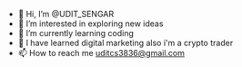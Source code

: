 - 👋 Hi, I’m @UDIT_SENGAR
- 👀 I’m interested in exploring new ideas
- 🌱 I’m currently learning coding 
- 💞️ I have learned digital marketing also i'm a crypto trader 
- 📫 How to reach me uditcs3836@gmail.com

<!---
UDIT2707/UDIT2707 is a ✨ special ✨ repository because its `README.md` (this file) appears on your GitHub profile.
You can click the Preview link to take a look at your changes.
--->
